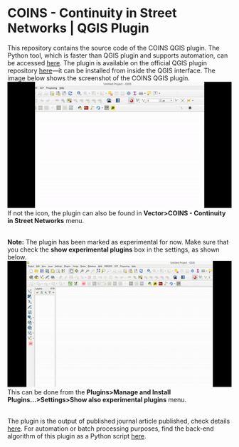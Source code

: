 # COINS - Continuity in Street Networks | QGIS Plugin

This repository contains the source code of the COINS QGIS plugin. The Python tool, which is faster than QGIS plugin and supports automation, can be accessed [here](../PythonTool). The plugin is available on the official QGIS plugin repository [here](https://plugins.qgis.org/plugins/coins/)—it can be installed from inside the QGIS interface. The image below shows the screenshot of the COINS QGIS plugin.<br/>
![](../Images/pluginScreenshot.gif)<br/>
If not the icon, the plugin can also be found in **Vector>COINS - Continuity in Street Networks** menu.<br/><br/>


**Note:** The plugin has been marked as experimental for now. Make sure that you check the **show experimental plugins** box in the settings, as shown below.<br/>
![](../Images/installPluginScreenshot.gif)<br/>
This can be done from the **Plugins>Manage and Install Plugins...>Settings>Show also experimental plugins** menu.<br/><br/>

The plugin is the output of published journal article published, check details [here](../../../). For automation or batch processing purposes, find the back-end algorithm of this plugin as a Python script [here](../PythonTool).
